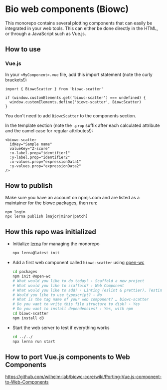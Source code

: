 # Bio web components (Biowc)

This monorepo contains several plotting components that can easily be integrated
in your web tools. This can either be done directly in the HTML, or through a
JavaScript such as Vue.js.

## How to use

### Vue.js

In your `<MyComponent>.vue` file, add this import statement (note the curly brackets!):

```
import { BiowcScatter } from 'biowc-scatter'

if (window.customElements.get('biowc-scatter') === undefined) {
  window.customElements.define('biowc-scatter', BiowcScatter)
}
```

You don't need to add `BiowcScatter` to the components section.

In the template section (note the `.prop` suffix after each calculated attribute and the camel case for regular attributes!):

```
<biowc-scatter
  idKey="Sample name"
  valueKey="Z-score"
  :x-label.prop="identifier1"
  :y-label.prop="identifier2"
  :x-values.prop="expressionData1"
  :y-values.prop="expressionData2"
/>
```

## How to publish

Make sure you have an account on npmjs.com and are listed as a maintainer for the biowc packages, then run:

```
npm login
npx lerna publish [major|minor|patch]
```

## How this repo was initialized

- Initialize [lerna](https://lerna.js.org/) for managing the monorepo
  ```bash
  npx lerna@latest init
  ```
- Add a first web component called `biowc-scatter` using [open-wc](https://open-wc.org/)
  ```bash
  cd packages
  npm init @open-wc
  # What would you like to do today? › Scaffold a new project
  # What would you like to scaffold? › Web Component
  # What would you like to add? › Linting (eslint & prettier), Testing (web-test-runner), Demoing (storybook)
  # Would you like to use typescript? › No
  # What is the tag name of your web component? … biowc-scatter
  # Do you want to write this file structure to disk? › Yes
  # Do you want to install dependencies? › Yes, with npm
  cd biowc-scatter
  npm install d3
  ```
- Start the web server to test if everything works
  ```bash
  cd ../../
  npx lerna run start
  ```

## How to port Vue.js components to Web Components

https://github.com/wilhelm-lab/biowc-core/wiki/Porting-Vue.js-component-to-Web-Components

